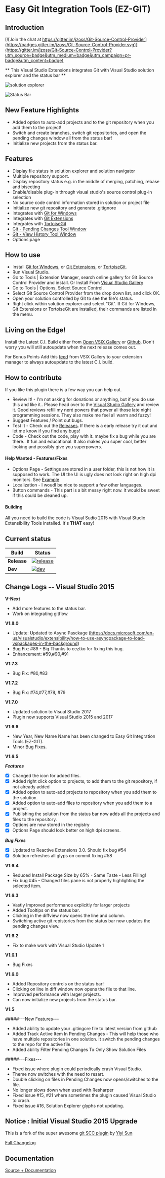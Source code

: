 Easy Git Integration Tools (EZ-GIT)
================================

Introduction
------------
[![Join the chat at https://gitter.im/jzoss/Git-Source-Control-Provider](https://badges.gitter.im/jzoss/Git-Source-Control-Provider.svg)](https://gitter.im/jzoss/Git-Source-Control-Provider?utm_source=badge&utm_medium=badge&utm_campaign=pr-badge&utm_content=badge)

** This Visual Studio Extensions integrates Git with Visual Studio solution explorer and the status bar ** 

![solution explorer](http://gitscc.codeplex.com/Project/Download/FileDownload.aspx?DownloadId=123874)

![Status Bar](https://cloud.githubusercontent.com/assets/3586254/15159754/d5b40796-16bb-11e6-97bb-25ecdd6f42ef.png)


New Feature Highlights
-------------

* Added option to auto-add projects and to the git repository when you add them to the project!
* Switch and create branches, switch git repositories, and open the pending changes window all from the status bar!
* Initialize new projects from the status bar.


Features
--------
* Display file status in solution explorer and solution navigator
* Multiple repository support.  
* Display repository status e.g. in the middle of merging, patching, rebase and bisecting
* Enable/disable plug-in through visual studio's source control plug-in selection
* No source code control information stored in solution or project file
* Initialize new git repository and generate .gitignore 
* Integrates with [Git for Windows](http://code.google.com/p/msysgit)
* Integrates with [Git Extensions](http://code.google.com/p/gitextensions)
* Integrates with [TortoiseGit](http://code.google.com/p/tortoisegit)
* [Git - Pending Changes Tool Window](http://gitscc.codeplex.com/wikipage?title=Commit%20Changes)
* [Git - View History Tool Window](http://gitscc.codeplex.com/wikipage?title=View%20History)
* Options page

How to use
----------
* Install [Git for Windows](http://code.google.com/p/msysgit), or [Git Extensions](http://code.google.com/p/gitextensions), or [TortoiseGit](http://code.google.com/p/tortoisegit).
* Run Visual Studio. 
* Go to Tools | Extension Manager, search online gallery for Git Source Control Provider and install. Or Install From [Visual Studio Gallery](https://visualstudiogallery.msdn.microsoft.com/51e11ccc-6334-4873-912d-bf5025eb115d) 
* Go to Tools | Options, Select Source Control.
* Select Git Source Control Provider from the drop down list, and click OK.
* Open your solution controlled by Git to see the file's status.
* Right click within solution explorer and select "Git". If Git for Windows, Git Extensions or TortoiseGit are installed, their commands are listed in the menu.


Living on the Edge!
----------
Install the Latest C.I. Build either from [Open VSIX Gallery](http://vsixgallery.com/extension/GitSccProvider.Microsoft.88d658b3-e361-4e7f-8f4d-9e78f6e4515a/) or [Github](https://github.com/jzoss/Git-Source-Control-Provider/releases/tag/GSCP-CI). Don't worry you will still autoupdate when the next release comes out. 

For Bonus Points Add this [feed](http://vsixgallery.com/feed/extension/GitSccProvider.Microsoft.88d658b3-e361-4e7f-8f4d-9e78f6e4515a) from VSIX Gallery to your extension manager to always autoupdate to the latest C.I. build.  

How to contribute 
----------
If you like this plugin there is a few way you can help out.

* Review It! - I'm not asking for donations or anything, but if you do use this and like it.. Please head over to the [Visual Studio Gallery](https://visualstudiogallery.msdn.microsoft.com/51e11ccc-6334-4873-912d-bf5025eb115d) and review it.  Good reviews refill my nerd powers that power all those late night programming sessions. They also make me feel all warm and fuzzy! 
* Suggest Features / Point out bugs. 
* Test It - Check out the [Releases](https://github.com/jzoss/Git-Source-Control-Provider/releases). If there is a early release try it out and let me know if you find any bugs!
* Code - Check out the code, play with it. maybe fix a bug while you are there.. It fun and educational. It also makes you super cool, better looking and possibly give you superpowers.

#### Help Wanted - Features/Fixes 
* Options Page - Settings are stored in a user folder, this is not how it is supposed to work. The UI the UI is ugly does not look right on high dpi monitors. See [Example](https://github.com/Microsoft/VSSDK-Extensibility-Samples/tree/master/Options_Page)
* Localization - I woudl be nice to support a few other  languages.
* Button commands - This part is a bit messy right now. It would be sweet if this could be cleaned up.

#### Building

All you need to build the code is Visual Sudio 2015 with Visual Studio Extensibility Tools installed. It's **THAT** easy!



## Current status

| Build | Status |
| --- | --- |
| **Release** | [![release][release-badge]][release] |
| **Dev** | [![dev][dev-badge]][dev] |


[release]: https://ci.appveyor.com/project/jzoss/git-source-control-provider
[release-badge]: https://ci.appveyor.com/api/projects/status/0178gk42noyr7mk3?svg=true
[dev]: https://ci.appveyor.com/project/jzoss/git-source-control-provider-bfftg
[dev-badge]: https://ci.appveyor.com/api/projects/status/qr4hm0uqyr4wnnm9?svg=true

## Change Logs -- Visual Studio 2015

**V-Next** 
*   Add more features to the status bar.
*   Work on integrating gitflow.

**V1.8.0**
* Update: Updated to Async Pasckage (https://docs.microsoft.com/en-us/visualstudio/extensibility/how-to-use-asyncpackage-to-load-vspackages-in-the-background)
* Bug Fix: #89 - Big Thanks to ceztko for fixing this bug. 
* Enhancement: #59,#90,#91

**V1.7.3**
* Bug Fix: #80,#83

**V1.7.2**
* Bug Fix: #74,#77,#78, #79

**V1.7.0**
* Updated solution to Visual Studio 2017
* Plugin now supports Visual Studio 2015 and 2017


**V1.6.6**
* New Year, New Name Name has been changed to Easy Git Integration Tools (EZ-GIT).
* Minor Bug Fixes.

**V1.6.5**


***Features*** 

- [x] Changed the icon for added files.
- [x] Added right click option to projects, to add them to the git repository, if not already added
- [x] Added option to auto-add projects to repository when you add them to the solution.
- [x] Added option to auto-add files to repository when you add them to a project.
- [x] Publishing the solution from the status bar now adds all the projects and files to the repository.
- [x] Options are now stored in the registry
- [x] Options Page should look better on high dpi screens. 

***Bug Fixes*** 
- [x] Updated to Reactive Extensions 3.0. Should fix bug #54 
- [x] Solution refreshes all glyps on commit fixing #58

**V1.6.4**

* Reduced Install Package Size by 65% - Same Taste - Less Filling!
* Fix bug #45 - Changed files pane is not properly highlighting the selected item.

**V1.6.3**

*   Vastly Improved performance explicitly for larger projects
*   Added Tooltips on the status bar.
*   Clicking in the diffview now opens the line and column. 
*   Switching active git repistories from the status bar now updates the pending changes view.

**V1.6.2**

*   Fix to make work with Visual Studio Update 1

**V1.6.1**

*   Bug Fixes

**V1.6.0**
*   Added Repository controls on the status bar!
*   Clicking on line in diff window now opens the file to that line.
*   Improved performance with larger projects.
*   Can now initialize new projects from the status bar. 

**V1.5**

#####---New Features---
*   Added ability to update your .gitingore file to latest version from github
*   Added Track Active Item In Pending Changes - This will help those who have multiple repositories in one solution. It switch the pending changes to the repo for the active file.  
*   Added ability Filter Pending Changes To Only Show Solution Files


#####---Fixes---
*   Fixed issue where plugin could periodically crash Visual Studio.
*   Theme now switches with the need to resart.
*   Double clicking on files in Pending Changes now opens/switches to the file. 
*   No longer slows down when used with Resharper
*   Fixed issue #15, #21 where sometimes the plugin caused Visual Studio to crash. 
*   Fixed issue #16, Solution Explorer glyphs not updating. 




## Notice : Initial Visual Studio 2015 Upgrade
This is a fork of the super awesome [git SCC plugin](https://visualstudiogallery.msdn.microsoft.com/63a7e40d-4d71-4fbb-a23b-d262124b8f4c) by [Yiyi Sun](https://visualstudiogallery.msdn.microsoft.com/site/search?f[0].Type=User&f[0].Value=yysun)


[Full Changelog](history.md)

Documentation
-----------------
[Source + Documentation](https://github.com/jzoss/Git-Source-Control-Provider)


